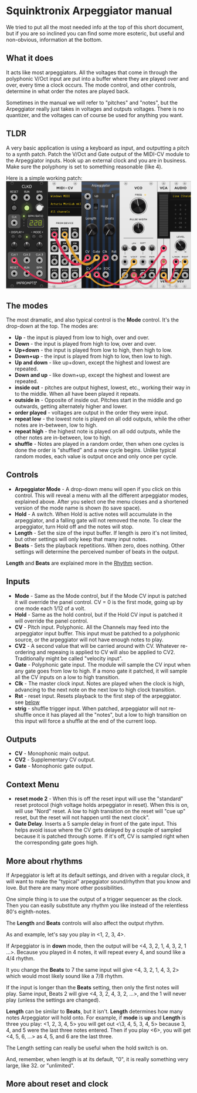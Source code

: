 # Squinktronix Arpeggiator manual

We tried to put all the most needed info at the top of this short document, but if you are so inclined you can find some more esoteric, but useful and non-obvious, information at the bottom.

## What it does

It acts like most arpeggiators. All the voltages that come in through the polyphonic V/Oct input are put into a buffer where they are played over and over, every time a clock occurs. The mode control, and other controls, determine in what order the notes are played back.

Sometimes in the manual we will refer to "pitches" and "notes", but the Arpeggiator really just takes in voltages and outputs voltages. There is no quantizer, and the voltages can of course be used for anything you want.

## TLDR

A very basic application is using a keyboard as input, and outputting a pitch to a synth patch. Patch the V/Oct and Gate output of the MIDI-CV module to the Arpeggiator inputs. Hook up an external clock and you are in business. Make sure the polyphony is set to something reasonable (like 4).

Here is a simple working patch:
![Simple Patch screen shot](./arp-tldr.png)

## The modes

The most dramatic, and also typical control is the **Mode** control. It's the drop-down at the top. The modes are:

* **Up** - the input is played from low to high, over and over.
* **Down** -  the input is played from high to low, over and over.
* **Up+down** - the input is played from low to high, then high to low.
* **Down+up** - the input is played from high to low, then low to high.
* **Up and down** - like up+down, except the highest and lowest are repeated.
* **Down and up** - like down+up, except the highest and lowest are repeated.
* **inside out** - pitches are output highest, lowest, etc., working their way in to the middle. When all have been played it repeats.
* **outside in** - Opposite of inside out. Pitches start in the middle and go outwards, getting alternately higher and lower.
* **order played** - voltages are output in the order they were input.
* **repeat low** - the lowest note is played on all odd outputs, while the other notes are in-between, low to high.
* **repeat high** - the highest note is played on all odd outputs, while the other notes are in-between, low to high.
* **shuffle** - Notes are played in a random order, then when one cycles is done the order is "shuffled" and a new cycle begins. Unlike typical random modes, each value is output once and only once per cycle.

## Controls

* **Arpeggiator Mode** - A drop-down menu will open if you click on this control. This will reveal a menu with all the different arpeggiator modes, explained above. After you select one the menu closes and a shortened version of the mode name is shown (to save space).
* **Hold** - A switch. When Hold is active notes will accumulate in the arpeggiator, and a falling gate will not removed the note. To clear the arpeggiator, turn Hold off and the notes will stop.
* **Length** - Set the size of the input buffer. If length is zero it's not limited, but other settings will only keep that many input notes.
* **Beats** - Sets the playback repetitions. When zero, does nothing. Other settings will determine the perceived number of beats in the output.

**Length** and **Beats** are explained more in the [Rhythm](More-about-rhythms) section.

## Inputs

* **Mode** - Same as the Mode control, but if the Mode CV input is patched it will override the panel control. CV = 0 is the first mode, going up by one mode each 1/12 of a volt.
* **Hold** - Same as the hold control, but if the Hold CV input is patched it will override the panel control.
* **CV** - Pitch input. Polyphonic. All the Channels may feed into the arpeggiator input buffer. This input must be patched to a polyphonic source, or the arpeggiator will not have enough notes to play.
* **CV2** - A second value that will be carried around with CV. Whatever re-ordering and repeaing is applied to CV will also be applied to CV2. Traditionally might be called "velocity input".
* **Gate** - Polyphonic gate input. The module will sample the CV input when any gate goes from low to high. If a mono gate it patched, it will sample all the CV inputs on a low to high transition.
* **Clk** - The master clock input. Notes are played when the clock is high, advancing to the next note on the next low to high clock transition.
* **Rst** - reset input. Resets playback to the first step of the arpeggiator. see [below](#More-about-reset-and-clock)
* **strig** - shuffle trigger input. When patched, arpeggiator will not re-shuffle once it has played all the "notes", but a low to high transition on this input will force a shuffle at the end of the current loop.

## Outputs

* **CV** - Monophonic main output.
* **CV2** - Supplementary CV output.
* **Gate** - Monophonic gate output.

## Context Menu

* **reset mode 2** - When this is off the reset input will use the "standard" reset protocol (high voltage holds arpeggiator in reset). When this is on, will use "Nord" reset. A low to high transition on the reset will "cue up" reset, but the reset will not happen until the next clock".
* **Gate Delay**. Inserts a 5 sample delay in front of the gate input. This helps avoid issue where the CV gets delayed by a couple of sampled because it is patched through some. If it's off, CV is sampled right when the corresponding gate goes high.

## More about rhythms

If Arpeggiator is left at its default settings, and driven with a regular clock, it will want to make the "typical" arpeggiator sound/rhythm that you know and love. But there are many more other possibilities.

One simple thing is to use the output of a trigger sequencer as the clock. Then you can easily substitute any rhythm you like instead of the relentless 80's eighth-notes.

The **Length** and **Beats** controls will also affect the output rhythm.

As and example, let's say you play in <1, 2, 3, 4>.

If Arpeggiator is in **down** mode, then the output will be <4, 3, 2, 1, 4, 3, 2, 1 ...>. Because you played in 4 notes, it will repeat every 4, and sound like a 4/4 rhythm.

It you change the **Beats** to 7 the same input will give <4, 3, 2, 1, 4, 3, 2> which would most likely sound like a 7/8 rhythm.

If the input is longer than the **Beats** setting, then only the first notes will play. Same input, Beats 2 will give <4, 3, 2, 4, 3, 2, ...>, and the 1 will never play (unless the settings are changed).

**Length** can be similar to **Beats**, but it isn't. **Length** determines how many notes Arpeggiator will hold onto. For example, if **mode** is **up** and **Length** is three you play: <1, 2, 3, 4, 5> you will get out \<\3, 4, 5, 3, 4, 5> because 3, 4, and 5 were the last three notes entered. Then if you play <6>, you will get <4, 5, 6, ...> as 4, 5, and 6 are the last three.

The Length setting can really be useful when the hold switch is on.

And, remember, when length is at its default, "0", it is really something very large, like 32. or "unlimited".

## More about reset and clock
